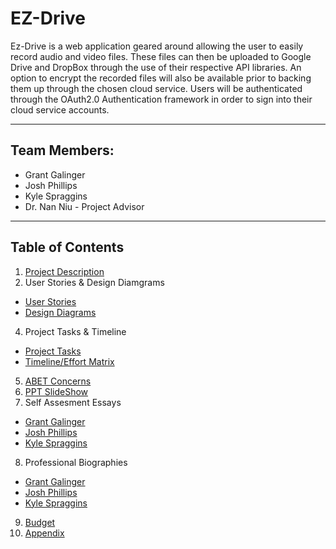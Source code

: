 # EZ-Drive
Ez-Drive is a web application geared around allowing the user to easily record audio and video files. These files can then be uploaded to Google Drive and DropBox through the use of their respective API libraries. An option to encrypt the recorded files will also be available prior to backing them up through the chosen cloud service. Users will be authenticated through the OAuth2.0 Authentication framework in order to sign into their cloud service accounts. 
___

## Team Members:
* Grant Galinger
* Josh Phillips
* Kyle Spraggins
* Dr. Nan Niu - Project Advisor
___ 

## Table of Contents

1. [Project Description](ProjectDescription.md)
3. User Stories & Design Diamgrams
- [User Stories](Files/User_Stories.md)
- [Design Diagrams](Files/Design_Diagrams.md)
4. Project Tasks & Timeline
- [Project Tasks](Files/TaskList.md)
- [Timeline/Effort Matrix](Files/Milestones.pdf)
5. [ABET Concerns](Files/Constraints.md)
6. [PPT SlideShow](Files/Presentation/PresentationFinal.pptx)
7. Self Assesment Essays
- [Grant Galinger](TeamEssays/Grant_Galinger_Assessment.md)
- [Josh Phillips](TeamEssays/Josh_Phillips_Assessment.md)
- [Kyle Spraggins](TeamEssays/Kyle_Spraggins_Assessment.md)
8. Professional Biographies
- [Grant Galinger](TeamMembers/Grant_Galinger_ProfessionalBio.md)
- [Josh Phillips](TeamMembers/Josh_Phillips_ProfessionalBio.md)
- [Kyle Spraggins](TeamMembers/Kyle_Spraggins_ProfessionalBio.md)
9. [Budget](Files/Budget.md)
10. [Appendix](Files/Appendix.md) 
